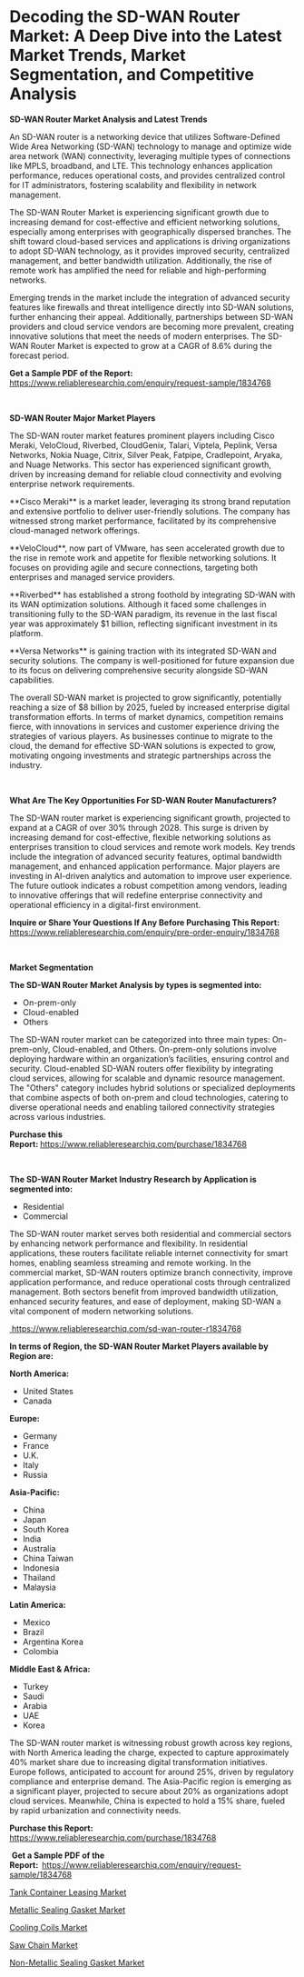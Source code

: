 <p><h1>Decoding the SD-WAN Router Market: A Deep Dive into the Latest Market Trends, Market Segmentation, and Competitive Analysis</h1></p><p><strong>SD-WAN Router Market Analysis and Latest Trends</strong></p>
<p><p>An SD-WAN router is a networking device that utilizes Software-Defined Wide Area Networking (SD-WAN) technology to manage and optimize wide area network (WAN) connectivity, leveraging multiple types of connections like MPLS, broadband, and LTE. This technology enhances application performance, reduces operational costs, and provides centralized control for IT administrators, fostering scalability and flexibility in network management.</p><p>The SD-WAN Router Market is experiencing significant growth due to increasing demand for cost-effective and efficient networking solutions, especially among enterprises with geographically dispersed branches. The shift toward cloud-based services and applications is driving organizations to adopt SD-WAN technology, as it provides improved security, centralized management, and better bandwidth utilization. Additionally, the rise of remote work has amplified the need for reliable and high-performing networks.</p><p>Emerging trends in the market include the integration of advanced security features like firewalls and threat intelligence directly into SD-WAN solutions, further enhancing their appeal. Additionally, partnerships between SD-WAN providers and cloud service vendors are becoming more prevalent, creating innovative solutions that meet the needs of modern enterprises. The SD-WAN Router Market is expected to grow at a CAGR of 8.6% during the forecast period.</p></p>
<p><strong>Get a Sample PDF of the Report:&nbsp;</strong> <a href="https://www.reliableresearchiq.com/enquiry/request-sample/1834768?utm_campaign=1088&utm_medium=2&utm_source=Github&utm_content=ia&utm_term=16102024&utm_id=sd-wan-router">https://www.reliableresearchiq.com/enquiry/request-sample/1834768</a></p>
<p>&nbsp;</p>
<p><strong>SD-WAN Router Major Market Players</strong></p>
<p><p>The SD-WAN router market features prominent players including Cisco Meraki, VeloCloud, Riverbed, CloudGenix, Talari, Viptela, Peplink, Versa Networks, Nokia Nuage, Citrix, Silver Peak, Fatpipe, Cradlepoint, Aryaka, and Nuage Networks. This sector has experienced significant growth, driven by increasing demand for reliable cloud connectivity and evolving enterprise network requirements.</p><p>**Cisco Meraki** is a market leader, leveraging its strong brand reputation and extensive portfolio to deliver user-friendly solutions. The company has witnessed strong market performance, facilitated by its comprehensive cloud-managed network offerings.</p><p>**VeloCloud**, now part of VMware, has seen accelerated growth due to the rise in remote work and appetite for flexible networking solutions. It focuses on providing agile and secure connections, targeting both enterprises and managed service providers.</p><p>**Riverbed** has established a strong foothold by integrating SD-WAN with its WAN optimization solutions. Although it faced some challenges in transitioning fully to the SD-WAN paradigm, its revenue in the last fiscal year was approximately $1 billion, reflecting significant investment in its platform.</p><p>**Versa Networks** is gaining traction with its integrated SD-WAN and security solutions. The company is well-positioned for future expansion due to its focus on delivering comprehensive security alongside SD-WAN capabilities.</p><p>The overall SD-WAN market is projected to grow significantly, potentially reaching a size of $8 billion by 2025, fueled by increased enterprise digital transformation efforts. In terms of market dynamics, competition remains fierce, with innovations in services and customer experience driving the strategies of various players. As businesses continue to migrate to the cloud, the demand for effective SD-WAN solutions is expected to grow, motivating ongoing investments and strategic partnerships across the industry.</p></p>
<p>&nbsp;</p>
<p><strong>What Are The Key Opportunities For SD-WAN Router Manufacturers?</strong></p>
<p><p>The SD-WAN router market is experiencing significant growth, projected to expand at a CAGR of over 30% through 2028. This surge is driven by increasing demand for cost-effective, flexible networking solutions as enterprises transition to cloud services and remote work models. Key trends include the integration of advanced security features, optimal bandwidth management, and enhanced application performance. Major players are investing in AI-driven analytics and automation to improve user experience. The future outlook indicates a robust competition among vendors, leading to innovative offerings that will redefine enterprise connectivity and operational efficiency in a digital-first environment.</p></p>
<p><strong>Inquire or Share Your Questions If Any Before Purchasing This Report:</strong> <a href="https://www.reliableresearchiq.com/enquiry/pre-order-enquiry/1834768?utm_campaign=1088&utm_medium=2&utm_source=Github&utm_content=ia&utm_term=16102024&utm_id=sd-wan-router">https://www.reliableresearchiq.com/enquiry/pre-order-enquiry/1834768</a></p>
<p>&nbsp;</p>
<p><strong>Market Segmentation</strong></p>
<p><strong>The SD-WAN Router Market Analysis by types is segmented into:</strong></p>
<p><ul><li>On-prem-only</li><li>Cloud-enabled</li><li>Others</li></ul></p>
<p><p>The SD-WAN router market can be categorized into three main types: On-prem-only, Cloud-enabled, and Others. On-prem-only solutions involve deploying hardware within an organization’s facilities, ensuring control and security. Cloud-enabled SD-WAN routers offer flexibility by integrating cloud services, allowing for scalable and dynamic resource management. The "Others" category includes hybrid solutions or specialized deployments that combine aspects of both on-prem and cloud technologies, catering to diverse operational needs and enabling tailored connectivity strategies across various industries.</p></p>
<p><strong>Purchase this Report:&nbsp;</strong><a href="https://www.reliableresearchiq.com/purchase/1834768?utm_campaign=1088&utm_medium=2&utm_source=Github&utm_content=ia&utm_term=16102024&utm_id=sd-wan-router">https://www.reliableresearchiq.com/purchase/1834768</a></p>
<p>&nbsp;</p>
<p><strong>The SD-WAN Router Market Industry Research by Application is segmented into:</strong></p>
<p><ul><li>Residential</li><li>Commercial</li></ul></p>
<p><p>The SD-WAN router market serves both residential and commercial sectors by enhancing network performance and flexibility. In residential applications, these routers facilitate reliable internet connectivity for smart homes, enabling seamless streaming and remote working. In the commercial market, SD-WAN routers optimize branch connectivity, improve application performance, and reduce operational costs through centralized management. Both sectors benefit from improved bandwidth utilization, enhanced security features, and ease of deployment, making SD-WAN a vital component of modern networking solutions.</p></p>
<p><a href="https://www.reliableresearchiq.com/sd-wan-router-r1834768?utm_campaign=1088&utm_medium=2&utm_source=Github&utm_content=ia&utm_term=16102024&utm_id=sd-wan-router">&nbsp;https://www.reliableresearchiq.com/sd-wan-router-r1834768</a></p>
<p><strong>In terms of Region, the SD-WAN Router Market Players available by Region are:</strong></p>
<p>
    <p> <strong> North America: </strong>
        <ul>
            <li>United States</li>
            <li>Canada</li>
        </ul>
        </p> 
    <p> <strong> Europe: </strong>
        <ul>
            <li>Germany</li>
            <li>France</li>
            <li>U.K.</li>
            <li>Italy</li>
            <li>Russia</li>
        </ul>
        </p> 
    <p> <strong> Asia-Pacific: </strong>
        <ul>
            <li>China</li>
            <li>Japan</li>
            <li>South Korea</li>
            <li>India</li>
            <li>Australia</li>
            <li>China Taiwan</li>
            <li>Indonesia</li>
            <li>Thailand</li>
            <li>Malaysia</li>
        </ul>
        </p> 
    <p> <strong> Latin America: </strong>
        <ul>
            <li>Mexico</li>
            <li>Brazil</li>
            <li>Argentina Korea</li>
            <li>Colombia</li>
        </ul>
        </p> 
    <p> <strong> Middle East & Africa: </strong>
        <ul>
            <li>Turkey</li>
            <li>Saudi</li>
            <li>Arabia</li>
            <li>UAE</li>
            <li>Korea</li>
        </ul>
    </p>
    </p>
<p><p>The SD-WAN router market is witnessing robust growth across key regions, with North America leading the charge, expected to capture approximately 40% market share due to increasing digital transformation initiatives. Europe follows, anticipated to account for around 25%, driven by regulatory compliance and enterprise demand. The Asia-Pacific region is emerging as a significant player, projected to secure about 20% as organizations adopt cloud services. Meanwhile, China is expected to hold a 15% share, fueled by rapid urbanization and connectivity needs.</p></p>
<p><strong>Purchase this Report: </strong><a href="https://www.reliableresearchiq.com/purchase/1834768?utm_campaign=1088&utm_medium=2&utm_source=Github&utm_content=ia&utm_term=16102024&utm_id=sd-wan-router">https://www.reliableresearchiq.com/purchase/1834768</a></p>
<p>&nbsp;<strong>Get a Sample PDF of the Report:&nbsp;&nbsp;</strong><a href="https://www.reliableresearchiq.com/enquiry/request-sample/1834768?utm_campaign=1088&utm_medium=2&utm_source=Github&utm_content=ia&utm_term=16102024&utm_id=sd-wan-router">https://www.reliableresearchiq.com/enquiry/request-sample/1834768</a></p>
<p><strong></strong></p>
<p><p><a href="https://issuu.com/reportprime-2/docs/tank-container-leasing-market-size-_79c398c52c257c?utm_campaign=1088&utm_medium=2&utm_source=Github&utm_content=ia&utm_term=16102024&utm_id=sd-wan-router">Tank Container Leasing Market</a></p><p><a href="https://github.com/rovj3gerson/Market-Research-Report-List-1/blob/main/metallic-sealing-gasket-market.md?utm_campaign=1088&utm_medium=2&utm_source=Github&utm_content=ia&utm_term=16102024&utm_id=sd-wan-router">Metallic Sealing Gasket Market</a></p><p><a href="https://www.linkedin.com/pulse/cooling-coils-market-research-report-2024-2031-magnum-market-3yh8e?trk=public_post_embed_feed-article-content&utm_campaign=1088&utm_medium=2&utm_source=Github&utm_content=ia&utm_term=16102024&utm_id=sd-wan-router">Cooling Coils Market</a></p><p><a href="https://issuu.com/reportprime-2/docs/saw-chain-market-size-2030.pptx_0253482807880f?utm_campaign=1088&utm_medium=2&utm_source=Github&utm_content=ia&utm_term=16102024&utm_id=sd-wan-router">Saw Chain Market</a></p><p><a href="https://github.com/wanvigsqmunsenr/Market-Research-Report-List-1/blob/main/non-metallic-sealing-gasket-market.md?utm_campaign=1088&utm_medium=2&utm_source=Github&utm_content=ia&utm_term=16102024&utm_id=sd-wan-router">Non-Metallic Sealing Gasket Market</a></p></p>